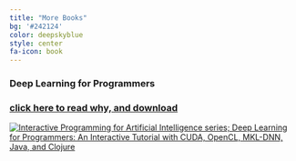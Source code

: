 ```yaml
---
title: "More Books"
bg: '#242124'
color: deepskyblue
style: center
fa-icon: book
---
```


### Deep Learning for Programmers
### [click here to read why, and download](/deep-learning-for-programmers)

[![Interactive Programming for Artificial Intelligence series; Deep Learning for Programmers: An Interactive Tutorial with CUDA, OpenCL, MKL-DNN, Java, and Clojure](/img/dlfp-cover.png)](/deep-learning-for-programmers)
